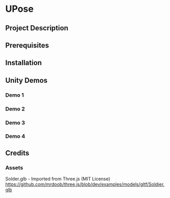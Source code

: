 # UPose

## Project Description

## Prerequisites

## Installation

## Unity Demos

### Demo 1

### Demo 2

### Demo 3

### Demo 4

## Credits

### Assets
Solder.glb - Imported from Three.js (MIT License) https://github.com/mrdoob/three.js/blob/dev/examples/models/gltf/Soldier.glb
